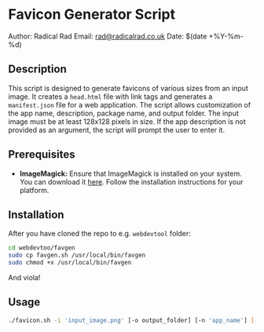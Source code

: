 # Favicon Generator Script

Author: Radical Rad
Email: rad@radicalrad.co.uk
Date: $(date +%Y-%m-%d)

## Description

This script is designed to generate favicons of various sizes from an input image. It creates a `head.html` file with link tags and generates a `manifest.json` file for a web application. The script allows customization of the app name, description, package name, and output folder. The input image must be at least 128x128 pixels in size. If the app description is not provided as an argument, the script will prompt the user to enter it.

## Prerequisites

- **ImageMagick:** Ensure that ImageMagick is installed on your system. You can download it [here](https://imagemagick.org/script/download.php). Follow the installation instructions for your platform.

## Installation

After you have cloned the repo to e.g. `webdevtool` folder:
```bash
cd webdevtoo/favgen
sudo cp favgen.sh /usr/local/bin/favgen
sudo chmod +x /usr/local/bin/favgen
```
And viola!

## Usage

```bash
./favicon.sh -i 'input_image.png' [-o output_folder] [-n 'app_name'] [-d] [-p 'package_name']
